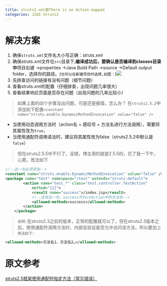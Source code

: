 ```yaml
---
title: struts2.xml报There is no Action mapped
categories: J2EE-Struts2
---
```


# 解决方案
1. 确保`struts.xml`文件名大小写正确：struts.xml
2. 确保struts.xml文件在`src`目录下,**编译成功后，要确认是否编译到classes目录中**项目右键 ->properties ->Java Build Path ->source ->Default output folder，选择你的路径。(`也可以在新建项目时选择,如图：`)![](J2EE-Struts2_xml/1.png)
3. 先排查访问的链接有没有问题（细节问题）
4. 查看struts.xml的配置（仔细排查，出现问题几率很大）
5. 查看结果响应页面是否存在问题（出现问题的几率比较小）

> 如果上面的四个步骤没出问题，可是还是报错，怎么办？
> 在`struts2.5.2`中添加如下配置`<constant name="struts.enable.DynamicMethodInvocation" value="false" />`
- 当使用动态调用方法时（action名 + 感叹号 + 方法名进行方法调用），需要将其属性改为`true`，
- 当使用通配符调用语法时，建议将其属性改为false（struts2.5.2中默认是`false`）

> 但在struts2.5.5中不行了，没错，博主用的就是2.5.5的，花了我一下午，心累。改法如下
``` xml
<!--这一句必须添加-->
<constant name="struts.enable.DynamicMethodInvocation" value="false" />
<package name="test" namespace="/test" extends="struts-default">
		<action name="test_*" class="test.controller.TestAction"
			method="{1}">
			<result name="success">/index.jsp</result>
			<!--还有这一句，success为TestAction中的方法名-->
			<allowed-methods>success</allowed-methods>
		</action>
	</package>
```
> `说明:`在struts2.3之前的版本，正常的配置就可以了，但在struts2.3版本之后，使用通配符调用方法时，内部会验证是否允许访问该方法，所以要加上
`用法如下:`
``` xml
<allowed-methods>方法名1，方法名2…</allowed-methods>
```
# 原文参考
[struts2.5框架使用通配符指定方法（常见错误）](http://www.cnblogs.com/gsy52300/p/5778754.html)